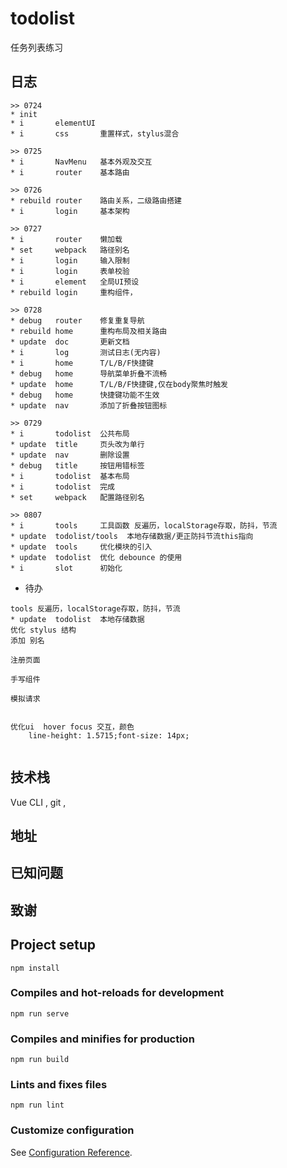 # todolist

任务列表练习

## 日志

```
>> 0724
* init
* i       elementUI
* i       css       重置样式，stylus混合

>> 0725
* i       NavMenu   基本外观及交互
* i       router    基本路由

>> 0726
* rebuild router    路由关系，二级路由搭建
* i       login     基本架构

>> 0727
* i       router    懒加载
* set     webpack   路径别名
* i       login     输入限制
* i       login     表单校验
* i       element   全局UI预设
* rebuild login     重构组件，

>> 0728
* debug   router    修复重复导航
* rebuild home      重构布局及相关路由
* update  doc       更新文档
* i       log       测试日志(无内容)
* i       home      T/L/B/F快捷键
* debug   home      导航菜单折叠不流畅
* update  home      T/L/B/F快捷键,仅在body聚焦时触发
* debug   home      快捷键功能不生效
* update  nav       添加了折叠按钮图标     

>> 0729
* i       todolist  公共布局
* update  title     页头改为单行
* update  nav       删除设置
* debug   title     按钮用错标签
* i       todolist  基本布局
* i       todolist  完成
* set     webpack   配置路径别名

>> 0807
* i       tools     工具函数 反遍历，localStorage存取，防抖，节流
* update  todolist/tools  本地存储数据/更正防抖节流this指向
* update  tools     优化模块的引入
* update  todolist  优化 debounce 的使用
* i       slot      初始化

```

* 待办

```
tools 反遍历，localStorage存取，防抖，节流
* update  todolist  本地存储数据
优化 stylus 结构
添加 别名

注册页面

手写组件

模拟请求


优化ui  hover focus 交互，颜色 
    line-height: 1.5715;font-size: 14px;


```



## 技术栈

Vue CLI , git , 



## 地址





## 已知问题


## 致谢



## Project setup
```
npm install
```

### Compiles and hot-reloads for development
```
npm run serve
```

### Compiles and minifies for production
```
npm run build
```

### Lints and fixes files
```
npm run lint
```

### Customize configuration
See [Configuration Reference](https://cli.vuejs.org/config/).
